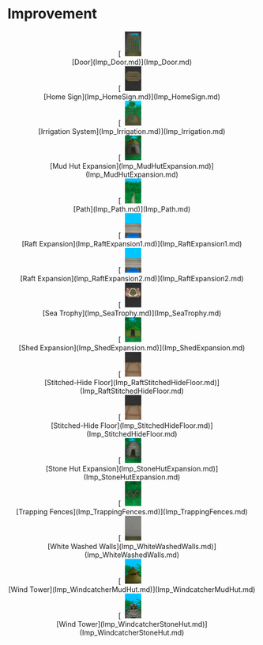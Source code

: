 # Improvement  
<div style="display:inline-block"><div class="gamedatalist" style="text-align:center;;min-height:0px;"><div style="text-align:center;">[<div style="width:50px;display:inline-block;text-align:center"><img decoding="async" src="Sprite/Door.png" href="a.md" style="max-width:50px;max-height:50px;"></div><br>[Door](Imp_Door.md)](Imp_Door.md)</div></div><div class="gamedatalist" style="text-align:center;;min-height:0px;"><div style="text-align:center;">[<div style="width:50px;display:inline-block;text-align:center"><img decoding="async" src="Sprite/HomeSign.png" href="a.md" style="max-width:50px;max-height:50px;"></div><br>[Home Sign](Imp_HomeSign.md)](Imp_HomeSign.md)</div></div><div class="gamedatalist" style="text-align:center;;min-height:0px;"><div style="text-align:center;">[<div style="width:50px;display:inline-block;text-align:center"><img decoding="async" src="Sprite/CropPlotGrowing.png" href="a.md" style="max-width:50px;max-height:50px;"></div><br>[Irrigation System](Imp_Irrigation.md)](Imp_Irrigation.md)</div></div><div class="gamedatalist" style="text-align:center;;min-height:0px;"><div style="text-align:center;">[<div style="width:50px;display:inline-block;text-align:center"><img decoding="async" src="Sprite/MudHut.png" href="a.md" style="max-width:50px;max-height:50px;"></div><br>[Mud Hut Expansion](Imp_MudHutExpansion.md)](Imp_MudHutExpansion.md)</div></div><div class="gamedatalist" style="text-align:center;;min-height:0px;"><div style="text-align:center;">[<div style="width:50px;display:inline-block;text-align:center"><img decoding="async" src="Sprite/JunglePath.png" href="a.md" style="max-width:50px;max-height:50px;"></div><br>[Path](Imp_Path.md)](Imp_Path.md)</div></div><div class="gamedatalist" style="text-align:center;;min-height:0px;"><div style="text-align:center;">[<div style="width:50px;display:inline-block;text-align:center"><img decoding="async" src="Sprite/Expansion.png" href="a.md" style="max-width:50px;max-height:50px;"></div><br>[Raft Expansion](Imp_RaftExpansion1.md)](Imp_RaftExpansion1.md)</div></div><div class="gamedatalist" style="text-align:center;;min-height:0px;"><div style="text-align:center;">[<div style="width:50px;display:inline-block;text-align:center"><img decoding="async" src="Sprite/Expansion.png" href="a.md" style="max-width:50px;max-height:50px;"></div><br>[Raft Expansion](Imp_RaftExpansion2.md)](Imp_RaftExpansion2.md)</div></div><div class="gamedatalist" style="text-align:center;;min-height:0px;"><div style="text-align:center;">[<div style="width:50px;display:inline-block;text-align:center"><img decoding="async" src="Sprite/SeaTrophy.png" href="a.md" style="max-width:50px;max-height:50px;"></div><br>[Sea Trophy](Imp_SeaTrophy.md)](Imp_SeaTrophy.md)</div></div><div class="gamedatalist" style="text-align:center;;min-height:0px;"><div style="text-align:center;">[<div style="width:50px;display:inline-block;text-align:center"><img decoding="async" src="Sprite/Shed.png" href="a.md" style="max-width:50px;max-height:50px;"></div><br>[Shed Expansion](Imp_ShedExpansion.md)](Imp_ShedExpansion.md)</div></div><div class="gamedatalist" style="text-align:center;;min-height:0px;"><div style="text-align:center;">[<div style="width:50px;display:inline-block;text-align:center"><img decoding="async" src="Sprite/StitchedHideFloor.png" href="a.md" style="max-width:50px;max-height:50px;"></div><br>[Stitched-Hide Floor](Imp_RaftStitchedHideFloor.md)](Imp_RaftStitchedHideFloor.md)</div></div><div class="gamedatalist" style="text-align:center;;min-height:0px;"><div style="text-align:center;">[<div style="width:50px;display:inline-block;text-align:center"><img decoding="async" src="Sprite/StitchedHideFloor.png" href="a.md" style="max-width:50px;max-height:50px;"></div><br>[Stitched-Hide Floor](Imp_StitchedHideFloor.md)](Imp_StitchedHideFloor.md)</div></div><div class="gamedatalist" style="text-align:center;;min-height:0px;"><div style="text-align:center;">[<div style="width:50px;display:inline-block;text-align:center"><img decoding="async" src="Sprite/StoneHut.png" href="a.md" style="max-width:50px;max-height:50px;"></div><br>[Stone Hut Expansion](Imp_StoneHutExpansion.md)](Imp_StoneHutExpansion.md)</div></div><div class="gamedatalist" style="text-align:center;;min-height:0px;"><div style="text-align:center;">[<div style="width:50px;display:inline-block;text-align:center"><img decoding="async" src="Sprite/TrappingFence.png" href="a.md" style="max-width:50px;max-height:50px;"></div><br>[Trapping Fences](Imp_TrappingFences.md)](Imp_TrappingFences.md)</div></div><div class="gamedatalist" style="text-align:center;;min-height:0px;"><div style="text-align:center;">[<div style="width:50px;display:inline-block;text-align:center"><img decoding="async" src="Sprite/WhiteWashedWalls.png" href="a.md" style="max-width:50px;max-height:50px;"></div><br>[White Washed Walls](Imp_WhiteWashedWalls.md)](Imp_WhiteWashedWalls.md)</div></div><div class="gamedatalist" style="text-align:center;;min-height:0px;"><div style="text-align:center;">[<div style="width:50px;display:inline-block;text-align:center"><img decoding="async" src="Sprite/Windcatcher.png" href="a.md" style="max-width:50px;max-height:50px;"></div><br>[Wind Tower](Imp_WindcatcherMudHut.md)](Imp_WindcatcherMudHut.md)</div></div><div class="gamedatalist" style="text-align:center;;min-height:0px;"><div style="text-align:center;">[<div style="width:50px;display:inline-block;text-align:center"><img decoding="async" src="Sprite/WindcatcherStone.png" href="a.md" style="max-width:50px;max-height:50px;"></div><br>[Wind Tower](Imp_WindcatcherStoneHut.md)](Imp_WindcatcherStoneHut.md)</div></div></div>  
  


<script>document.title="Improvement - Card Survival Wiki";</script>